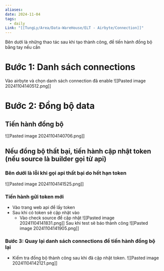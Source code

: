 ```yaml
---
aliases: 
date: 2024-11-04
tags:
  - daily
Link: "[[TungLy/Area/Data-WareHouse/ELT - Airbyte/Connection]]"
---
```

Bên dưới là những thao tác sau khi tạo thành công, để tiến hành đồng bộ bằng tay nếu cần 
# Bước 1: Danh sách connections
Vào airbyte và chọn danh sách connection đã enable
![[Pasted image 20241104140512.png]]

# Bước 2: Đồng bộ data
## Tiến hành đồng bộ
![[Pasted image 20241104140706.png]]
## Nếu đồng bộ thất bại, tiến hành cập nhật token (nếu source là builder gọi từ api)
### Bên dưới là lỗi khi gọi api thất bại do hết hạn token
![[Pasted image 20241104141525.png]]
### Tiến hành gửi token mới 
- Vào trang web api để lấy token
- Sau khi có token sẽ cập nhật vào
	- Vào  check source để cập nhật 
![[Pasted image 20241104141831.png]]
Sau khi test sẽ báo thành công
![[Pasted image 20241104141905.png]]
### Bước 3: Quay lại danh sách connections để tiến hành đồng bộ lại
- Kiểm tra đồng bộ thành công sau khi đã cập nhật token.
![[Pasted image 20241104142121.png]]